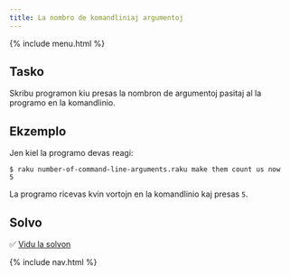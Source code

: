 ```yaml
---
title: La nombro de komandliniaj argumentoj
---
```


{% include menu.html %}

## Tasko

Skribu programon kiu presas la nombron de argumentoj pasitaj al la programo en la komandlinio.

## Ekzemplo

Jen kiel la programo devas reagi:

```console
$ raku number-of-command-line-arguments.raku make them count us now
5
```

La programo ricevas kvin vortojn en la komandlinio kaj presas `5`.

## Solvo

✅ [Vidu la solvon](solution)

{% include nav.html %}